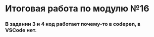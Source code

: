 # Итоговая работа по модулю №16
### В задании 3 и 4 код работает почему-то в codepen, в VSCode нет. 